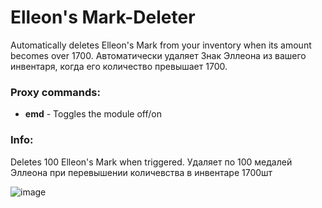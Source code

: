 # Elleon's Mark-Deleter
Automatically deletes Elleon's Mark from your inventory when its amount becomes over 1700.
Автоматически удаляет Знак Эллеона из вашего инвентаря, когда его количество превышает 1700.

### Proxy commands:
* **emd** - Toggles the module off/on

### Info:
Deletes 100 Elleon's Mark when triggered.
Удаляет по 100 медалей Эллеона при перевышении количевства в инвентаре 1700шт

![image](https://teralore.com/items/icon_items/medal2_tex.png)